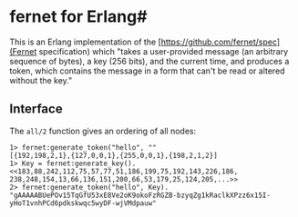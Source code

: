 # fernet for Erlang#

This is an Erlang implementation of the [https://github.com/fernet/spec](Fernet
specification) which "takes a user-provided message (an arbitrary sequence of
bytes), a key (256 bits), and the current time, and produces a token, which
contains the message in a form that can't be read or altered without the key."

## Interface ##

The `all/2` function gives an ordering of all nodes:

    1> fernet:generate_token("hello", ""
    [{192,198,2,1},{127,0,0,1},{255,0,0,1},{198,2,1,2}]
    1> Key = fernet:generate_key().
    <<183,88,242,112,75,57,77,51,186,199,75,192,143,226,186,
    238,248,154,13,66,136,151,200,66,53,179,25,124,205,...>>
    2> fernet:generate_token("hello", Key).
    "gAAAAABUePOv15TqGfU53xE8Ve2oK9okoFzRGZB-bzyqZg1kRaclkXPzz6x15I-yHoT1vnhPCd6pdkskwqc5wyDF-wjVMdpauw"